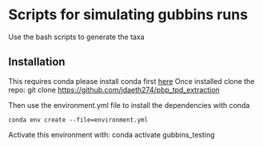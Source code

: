 # Scripts for simulating gubbins runs #
Use the bash scripts to generate the taxa

## Installation ##

This requires conda please install conda first [here](https://docs.conda.io/projects/conda/en/latest/user-guide/install)
Once installed clone the repo:
    git clone https://github.com/jdaeth274/pbp_tpd_extraction

Then use the environment.yml file to install the dependencies with conda

    conda env create --file=environment.yml

Activate this environment with:
    conda activate gubbins_testing 


